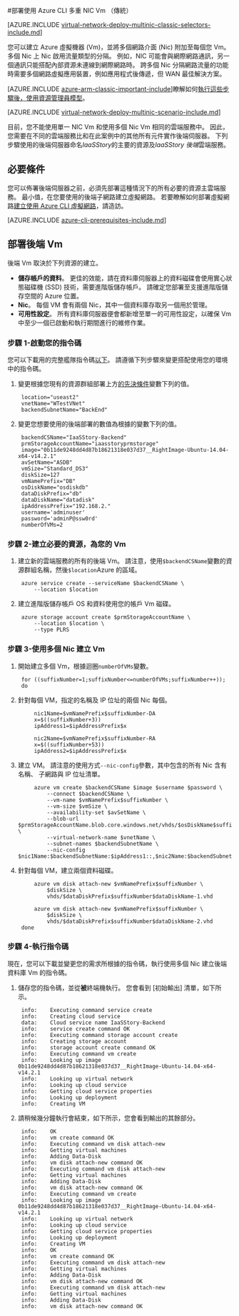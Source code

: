 <properties
   pageTitle="部署多重 NIC Vm 傳統部署模型中使用 Azure CLI |Microsoft Azure"
   description="瞭解如何部署多重 NIC Vm 傳統部署模型中使用 Azure CLI"
   services="virtual-network"
   documentationCenter="na"
   authors="jimdial"
   manager="carmonm"
   editor=""
   tags="azure-service-management"
/>
<tags  
   ms.service="virtual-network"
   ms.devlang="na"
   ms.topic="article"
   ms.tgt_pltfrm="na"
   ms.workload="infrastructure-services"
   ms.date="02/02/2016"
   ms.author="jdial" />

#<a name="deploy-multi-nic-vms-classic-using-the-azure-cli"></a>部署使用 Azure CLI 多重 NIC Vm （傳統）

[AZURE.INCLUDE [virtual-network-deploy-multinic-classic-selectors-include.md](../../includes/virtual-network-deploy-multinic-classic-selectors-include.md)]

您可以建立 Azure 虛擬機器 (Vm)，並將多個網路介面 (Nic) 附加至每個您 Vm。 多個 Nic 上 Nic 啟用流量類型的分隔。 例如，NIC 可能會與網際網路通訊，另一個通訊只能搭配內部資源未連線到網際網路時。 跨多個 Nic 分隔網路流量的功能時需要多個網路虛擬應用裝置，例如應用程式後傳遞，但 WAN 最佳解決方案。

[AZURE.INCLUDE [azure-arm-classic-important-include](../../includes/learn-about-deployment-models-classic-include.md)]瞭解如何[執行這些步驟後，使用資源管理員模型](virtual-network-deploy-multinic-arm-cli.md)。

[AZURE.INCLUDE [virtual-network-deploy-multinic-scenario-include.md](../../includes/virtual-network-deploy-multinic-scenario-include.md)]

目前，您不能使用單一 NIC Vm 和使用多個 Nic Vm 相同的雲端服務中。 因此，您需要在不同的雲端服務比和在此案例中的其他所有元件實作後端伺服器。 下列步驟使用的後端伺服器命名*IaaSStory*的主要的資源及*IaaSStory 後端*雲端服務。

## <a name="prerequisites"></a>必要條件

您可以佈署後端伺服器之前，必須先部署這種情況下的所有必要的資源主雲端服務。 最小值，在您要使用的後端子網路建立虛擬網路。 若要瞭解如何部署虛擬網路[建立使用 Azure CLI 虛擬網路](virtual-networks-create-vnet-classic-cli.md)，請造訪。

[AZURE.INCLUDE [azure-cli-prerequisites-include.md](../../includes/azure-cli-prerequisites-include.md)]

## <a name="deploy-the-back-end-vms"></a>部署後端 Vm

後端 Vm 取決於下列資源的建立。

- **儲存帳戶的資料**。 更佳的效能，請在資料庫伺服器上的資料磁碟會使用實心狀態磁碟機 (SSD) 技術，需要進階版儲存帳戶。 請確定您部署至支援進階版儲存空間的 Azure 位置。
- **Nic**。 每個 VM 會有兩個 Nic，其中一個資料庫存取另一個用於管理。
- **可用性設定**。 所有資料庫伺服器便會都新增至單一的可用性設定，以確保 Vm 中至少一個已啟動和執行期間進行的維修作業。

### <a name="step-1---start-your-script"></a>步驟 1-啟動您的指令碼

您可以下載用的完整艦隊指令碼[以下](https://raw.githubusercontent.com/Azure/azure-quickstart-templates/master/IaaS-Story/11-MultiNIC/classic/virtual-network-deploy-multinic-classic-cli.sh)。 請遵循下列步驟來變更搭配使用您的環境中的指令碼。

1. 變更根據您現有的資源群組部署上方[的先決條件](#Prerequisites)變數下列的值。

        location="useast2"
        vnetName="WTestVNet"
        backendSubnetName="BackEnd"

2. 變更您想要使用的後端部署的數值為根據的變數下列的值。

        backendCSName="IaaSStory-Backend"
        prmStorageAccountName="iaasstoryprmstorage"
        image="0b11de9248dd4d87b18621318e037d37__RightImage-Ubuntu-14.04-x64-v14.2.1"
        avSetName="ASDB"
        vmSize="Standard_DS3"
        diskSize=127
        vmNamePrefix="DB"
        osDiskName="osdiskdb"
        dataDiskPrefix="db"
        dataDiskName="datadisk"
        ipAddressPrefix="192.168.2."
        username='adminuser'
        password='adminP@ssw0rd'
        numberOfVMs=2

### <a name="step-2---create-necessary-resources-for-your-vms"></a>步驟 2-建立必要的資源，為您的 Vm

1. 建立新的雲端服務的所有的後端 Vm。 請注意，使用`$backendCSName`變數的資源群組名稱，然後`$location`Azure 的區域。

        azure service create --serviceName $backendCSName \
            --location $location

2. 建立進階版儲存帳戶 OS 和資料使用您的帳戶 Vm 磁碟。

        azure storage account create $prmStorageAccountName \
            --location $location \
            --type PLRS

### <a name="step-3---create-vms-with-multiple-nics"></a>步驟 3-使用多個 Nic 建立 Vm

1. 開始建立多個 Vm，根據迴圈`numberOfVMs`變數。

        for ((suffixNumber=1;suffixNumber<=numberOfVMs;suffixNumber++));
        do

2. 針對每個 VM，指定的名稱及 IP 位址的兩個 Nic 每個。

            nic1Name=$vmNamePrefix$suffixNumber-DA
            x=$((suffixNumber+3))
            ipAddress1=$ipAddressPrefix$x

            nic2Name=$vmNamePrefix$suffixNumber-RA
            x=$((suffixNumber+53))
            ipAddress2=$ipAddressPrefix$x

4. 建立 VM。 請注意的使用方式`--nic-config`參數，其中包含的所有 Nic 含有名稱、 子網路與 IP 位址清單。

            azure vm create $backendCSName $image $username $password \
                --connect $backendCSName \
                --vm-name $vmNamePrefix$suffixNumber \
                --vm-size $vmSize \
                --availability-set $avSetName \
                --blob-url $prmStorageAccountName.blob.core.windows.net/vhds/$osDiskName$suffixNumber.vhd \
                --virtual-network-name $vnetName \
                --subnet-names $backendSubnetName \
                --nic-config $nic1Name:$backendSubnetName:$ipAddress1::,$nic2Name:$backendSubnetName:$ipAddress2::

5. 針對每個 VM，建立兩個資料磁碟。

            azure vm disk attach-new $vmNamePrefix$suffixNumber \
                $diskSize \
                vhds/$dataDiskPrefix$suffixNumber$dataDiskName-1.vhd

            azure vm disk attach-new $vmNamePrefix$suffixNumber \
                $diskSize \
                vhds/$dataDiskPrefix$suffixNumber$dataDiskName-2.vhd
        done

### <a name="step-4---run-the-script"></a>步驟 4-執行指令碼

現在，您可以下載並變更您的需求所根據的指令碼，執行使用多個 Nic 建立後端資料庫 Vm 的指令碼。

1. 儲存您的指令碼，並從**被**終端機執行。 您會看到 [初始輸出] 清單，如下所示。

        info:    Executing command service create
        info:    Creating cloud service
        data:    Cloud service name IaaSStory-Backend
        info:    service create command OK
        info:    Executing command storage account create
        info:    Creating storage account
        info:    storage account create command OK
        info:    Executing command vm create
        info:    Looking up image 0b11de9248dd4d87b18621318e037d37__RightImage-Ubuntu-14.04-x64-v14.2.1
        info:    Looking up virtual network
        info:    Looking up cloud service
        info:    Getting cloud service properties
        info:    Looking up deployment
        info:    Creating VM

2. 請稍候幾分鐘執行會結束，如下所示，您會看到輸出的其餘部分。

        info:    OK
        info:    vm create command OK
        info:    Executing command vm disk attach-new
        info:    Getting virtual machines
        info:    Adding Data-Disk
        info:    vm disk attach-new command OK
        info:    Executing command vm disk attach-new
        info:    Getting virtual machines
        info:    Adding Data-Disk
        info:    vm disk attach-new command OK
        info:    Executing command vm create
        info:    Looking up image 0b11de9248dd4d87b18621318e037d37__RightImage-Ubuntu-14.04-x64-v14.2.1
        info:    Looking up virtual network
        info:    Looking up cloud service
        info:    Getting cloud service properties
        info:    Looking up deployment
        info:    Creating VM
        info:    OK
        info:    vm create command OK
        info:    Executing command vm disk attach-new
        info:    Getting virtual machines
        info:    Adding Data-Disk
        info:    vm disk attach-new command OK
        info:    Executing command vm disk attach-new
        info:    Getting virtual machines
        info:    Adding Data-Disk
        info:    vm disk attach-new command OK

